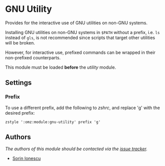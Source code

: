 GNU Utility
===========

Provides for the interactive use of GNU utilities on non-GNU systems.

Installing GNU utilities on non-GNU systems in `$PATH` without a prefix, i.e.
`ls` instead of `gls`, is not recommended since scripts that target other
utilities will be broken.

However, for interactive use, prefixed commands can be wrapped in their
non-prefixed counterparts.

This module must be loaded **before** the *utility* module.

Settings
--------

### Prefix

To use a different prefix, add the following to *zshrc*, and replace 'g' with
the desired prefix:

    zstyle ':omz:module:gnu-utility' prefix 'g'

Authors
-------

*The authors of this module should be contacted via the [issue tracker][1].*

  - [Sorin Ionescu](https://github.com/sorin-ionescu)

[1]: https://github.com/sorin-ionescu/oh-my-zsh/issues

